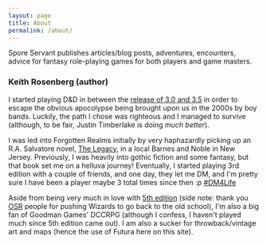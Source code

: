 ```yaml
---
layout: page
title: About
permalink: /about/
---
```


Spore Servant publishes articles/blog posts, adventures, encounters, advice for fantasy role-playing games for both players and game masters.

### Keith Rosenberg (author)

I started playing D&D in between the [release of 3.0 and 3.5][0] in order to escape the obvious apocolypse being brought upon us in the 2000s by boy bands. Luckily, the path I chose was righteous and I managed to survive (although, to be fair, Justin Timberlake is doing *much better*).

I was led into Forgotten Realms initially by very haphazardly picking up an R.A. Salvatore novel, [The Legacy][2], in a local Barnes and Noble in New Jersey. Previously, I was heavily into gothic fiction and some fantasy, but that book set me on a helluva journey! Eventually, I started playing 3rd edition with a couple of friends, and one day, they let me DM, and I'm pretty sure I have been a player maybe 3 total times since then :p [#DM4Life][3]

Aside from being very much in love with [5th edition][4] (side note: thank you [OSR][2] people for pushing Wizards to go back to the old school), I'm also a big fan of Goodman Games' DCCRPG (although I confess, I haven't played much since 5th edition came out). I am also a sucker for throwback/vintage art and maps (hence the use of Futura here on this site).

[0]: https://en.wikipedia.org/wiki/Dungeons_%26_Dragons#Wizards_of_the_Coast
[1]: https://en.wikipedia.org/wiki/The_Legacy_(Forgotten_Realms_novel)
[2]: https://en.wikipedia.org/wiki/Old_School_Revival
[3]: https://twitter.com/hashtag/DM4Life?src=hash
[4]: http://dnd.wizards.com/

